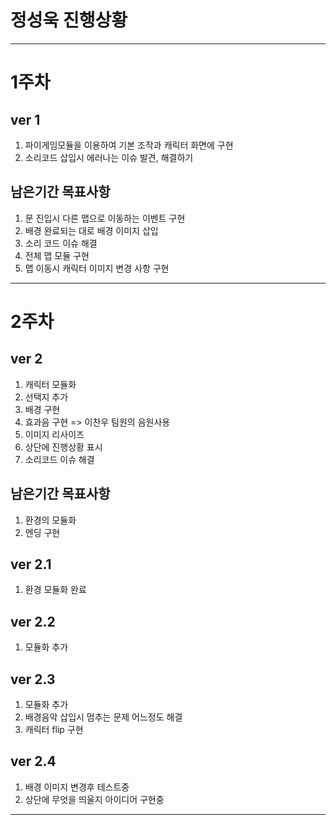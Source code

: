 # 정성욱 진행상황

---

# 1주차

## ver 1

1. 파이게임모듈을 이용하여 기본 조작과 캐릭터 화면에 구현
2. 소리코드 삽입시 에러나는 이슈 발견, 해결하기

## 남은기간 목표사항

1. 문 진입시 다른 맵으로 이동하는 이벤트 구현
2. 배경 완료되는 대로 배경 이미지 삽입
3. 소리 코드 이슈 해결
4. 전체 맵 모듈 구현
5. 맵 이동시 캐릭터 이미지 변경 사항 구현

---

# 2주차

## ver 2

1. 캐릭터 모듈화
2. 선택지 추가
3. 배경 구현
4. 효과음 구현 => 이찬우 팀원의 음원사용
5. 이미지 리사이즈
6. 상단에 진행상황 표시
7. 소리코드 이슈 해결

## 남은기간 목표사항

1. 환경의 모듈화
2. 엔딩 구현

## ver 2.1

1. 환경 모듈화 완료

## ver 2.2

1. 모듈화 추가

## ver 2.3

1. 모듈화 추가
2. 배경음악 삽입시 멈추는 문제 어느정도 해결
3. 캐릭터 flip 구현

## ver 2.4

1. 배경 이미지 변경후 테스트중
2. 상단에 무엇을 띄울지 아이디어 구현중

---
